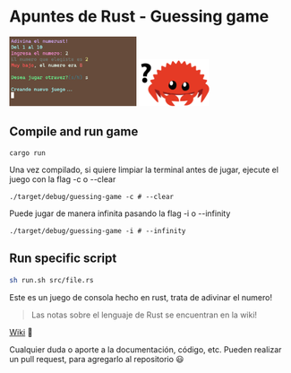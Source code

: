 # Apuntes de Rust - Guessing game 


<img src="./assets/preview-game.png" width="45%"> <img src="./assets/ferris-confused.png" width="25%" alt="ferris-rust-mascot">


## Compile and run game

```
cargo run
```

Una vez compilado, si quiere limpiar la terminal antes de jugar, ejecute el juego con la flag -c o --clear 

```
./target/debug/guessing-game -c # --clear
```

Puede jugar de manera infinita pasando la flag -i o --infinity

```
./target/debug/guessing-game -i # --infinity

```

## Run specific script

```sh
sh run.sh src/file.rs
```

Este es un juego de consola hecho en rust, trata de adivinar el numero!

> Las notas sobre el lenguaje de Rust se encuentran en la wiki!

[Wiki](https://github.com/Tylung/rust-apuntes/wiki) 🦀

Cualquier duda o aporte a la documentación, código, etc. Pueden realizar un pull request, para agregarlo al repositorio :smiley: 
